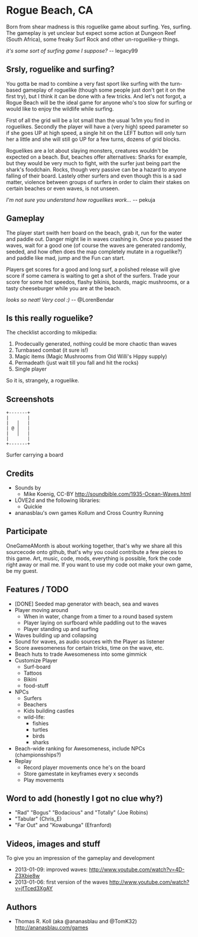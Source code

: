 # Rogue Beach, CA

Born from shear madness is this roguelike game about surfing. Yes, surfing.
The gameplay is yet unclear but expect some action at Dungeon Reef
(South Africa), some freaky Surf Rock and other un-roguelike-y things.

  _it's some sort of surfing game I suppose?_ -- legacy99

## Srsly, roguelike and surfing?

You gotta be mad to combine a very fast sport like surfing with the
turn-based gameplay of roguelike (though some people just don't get it
on the first try), but I think it can be done with a few tricks. And
let's not forgot, a Rogue Beach will be the ideal game for anyone who's
too slow for surfing or would like to enjoy the wildlife while surfing.

First of all the grid will be a lot small than the usual 1x1m you find
in roguelikes. Secondly the player will have a (very high) speed
parameter so if she goes UP at high speed, a single hit on the LEFT button
will only turn her a little and she will still go UP for a few turns,
dozens of grid blocks.

Roguelikes are a lot about slaying monsters, creatures wouldn't be
expected on a beach. But, beaches offer alternatives: Sharks for
example, but they would be very much to fight, with the surfer just
being part the shark's foodchain. Rocks, though very passive can be a
hazard to anyone falling of their board. Lastely other surfers and even
though this is a sad matter, violence between groups of surfers in order
to claim their stakes on certain beaches or even waves, is not unseen.

  _I'm not sure you understand how roguelikes work..._ -- pekuja

## Gameplay

The player start swith herr board on the beach, grab it, run for the water and
paddle out. Danger might lie in waves crashing in. Once you passed the
waves, wait for a good one (of course the waves are generated randomly,
seeded, and how often does the map completely mutate in a roguelike?)
and paddle like mad, jump and the Fun can start.

Players get scores for a good and long surf, a polished release will give
score if some camera is waiting to get a shot of the surfers.
Trade your score for some hot speedos, flashy bikinis, boards, magic
mushrooms, or a tasty cheeseburger while you are at the beach.

  _looks so neat! Very cool :)_ -- @LorenBendar

## Is this really roguelike?

The checklist according to mikipedia:

1. Prodecually generated, nothing could be more chaotic than waves
2. Turnbased combat (it sure is!)
3. Magic items (Magic Mushrooms from Old Willi's Hippy supply)
4. Permadeath (just wait till you fall and hit the rocks)
5. Single player

So it is, strangely, a roguelike.

## Screenshots

    +-------+
    |       |
    |   │   |
    | @ │   |
    |   │   |
    |       |
    +-------+

Surfer carrying a board

## Credits

* Sounds by
  * Mike Koenig, CC-BY http://soundbible.com/1935-Ocean-Waves.html
* LÖVE2d and the following libraries:
  * Quickie
* ananasblau's own games Kollum and Cross Country Running

## Participate

OneGameAMonth is about working together, that's why we share all this
sourcecode onto github, that's why you could contribute a few pieces to
this game. Art, music, code, mods, everything is possible, fork the code
right away or mail me. If you want to use my code oot make your own
game, be my guest.

## Features / TODO

* [DONE] Seeded map generator with beach, sea and waves
* Player moving around
  * When in water, change from a timer to a round based system
  * Player laying on surfboard while paddling out to the waves
  * Player standing up and surfing
* Waves building up and collapsing
* Sound for waves, as audio sources with the Player as listener
* Score awesomeness for certain tricks, time on the wave, etc.
* Beach huts to trade Awesomeness into some gimmick
* Customize Player
  * Surf-board
  * Tattoos
  * Bikini
  * food-stuff
* NPCs
  * Surfers
  * Beachers
  * Kids building castles
  * wild-life:
    * fishies
    * turtles
    * birds
    * sharks
* Beach-wide ranking for Awesomeness, include NPCs (championsships?)
* Replay
  * Record player movements once he's on the board
  * Store gamestate in keyframes every x seconds
  * Play movements

## Word to add (honestly I got no clue why?)

* "Rad" "Bogus" "Bodacious" and "Totally" (Joe Robins)
* "Tabular" (Chris_E)
* "Far Out" and "Kowabunga" (Efranford)

## Videos, images and stuff
To give you an impression of the gameplay and development

* 2013-01-09: improved waves: http://www.youtube.com/watch?v=4D-Z3Xbie8w
* 2013-01-06: first version of the waves http://www.youtube.com/watch?v=jfTced3XgAY

## Authors
* Thomas R. Koll (aka @ananasblau and @TomK32) http://ananasblau.com/games


